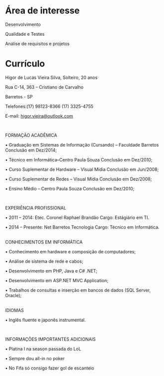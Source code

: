 Área de interesse
====


Desenvolvimento

Qualidade e Testes

Análise de requisitos e projetos

Currículo
=========

Higor de Lucas Vieira Silva, Solteiro, 20 anos

Rua C-14, 363 – Cristiano de Carvalho

Barretos - SP

Telefones:(17) 98123-8366 (17) 3325-4755

E-mail: higor.vieira@outlook.com

<br />

FORMAÇÃO ACADÊMICA

•	 Graduação em Sistemas de Informação (Cursando) – Faculdade Barretos
 Conclusão em Dez/2014;
 
•	 Técnico em Informática–Centro Paula Souza
 Conclusão em Dez/2010;
 
•	Curso Suplementar de Hardware – Visual Mídia
Conclusão em Jun/2008;

•	Curso Suplementar de Redes – Visual Mídia
Conclusão em Dez/2008;

•	 Ensino Médio – Centro Paula Souza
 Conclusão em Dez/2010;

<br/>

EXPERIÊNCIA PROFISSIONAL

•	2011 – 2014: Etec. Coronel Raphael Brandão
Cargo: Estágiário em TI.

•	2014 – Presente: Net Barretos Tecnologia
Cargo: Técnico em Informática.
<br />
<br />

CONHECIMENTOS EM INFORMÁTICA

•	Conhecimento em hardware e composição de computadores;

•	Análise de sistema de rede e cabos;

•	Desenvolvimento em PHP,  Java e C# .NET;

• Desenvolvimento em ASP.NET MVC Application;

•	Trabalhos de consultas e inserção em bancos de dados (SQL Server, Oracle);

<br>
IDIOMAS

•	Inglês fluente e japonês instrumental.

<br />

INFORMAÇÕES IMPORTANTES ADICIONAIS

• Platina I na season passada do LoL 

• Sempre dou all-in no poker 

• No Fifa só consigo fazer gol de escanteio
